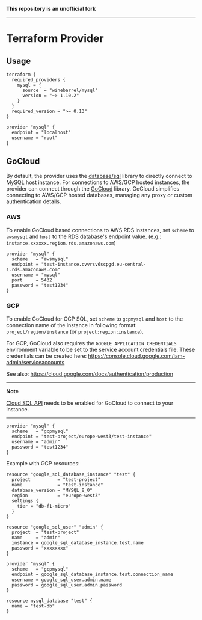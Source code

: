 **This repository is an unofficial fork**

---

Terraform Provider
==================

Usage
-----

```hcl
terraform {
  required_providers {
    mysql = {
      source  = "winebarrel/mysql"
      version = "~> 1.10.2"
    }
  }
  required_version = ">= 0.13"
}

provider "mysql" {
  endpoint = "localhost"
  username = "root"
}
```


 ## GoCloud

 By default, the provider uses the [database/sql][databasesql] library to directly connect to MySQL host instance. For connections to AWS/GCP hosted instances, the provider can connect through the [GoCloud](gocloud) library. GoCloud simplifies connecting to AWS/GCP hosted databases, managing any proxy or custom authentication details.

 ### AWS

 To enable GoCloud based connections to AWS RDS instances, set `scheme` to `awsmysql` and `host` to the RDS database's endpoint value.
 (e.g.: `instance.xxxxxx.region.rds.amazonaws.com`)

 ```hcl
 provider "mysql" {
   scheme   = "awsmysql"
   endpoint = "test-instance.cvvrsv6scpgd.eu-central-1.rds.amazonaws.com"
   username = "mysql"
   port     = 5432
   password = "test1234"
 }
 ```

 ### GCP

 To enable GoCloud for GCP SQL, set `scheme` to `gcpmysql` and `host` to the connection name of the instance in following format: `project/region/instance` (or `project:region:instance`).

 For GCP, GoCloud also requires the `GOOGLE_APPLICATION_CREDENTIALS` environment variable to be set to the service account credentials file.
 These credentials can be created here: https://console.cloud.google.com/iam-admin/serviceaccounts

 See also: https://cloud.google.com/docs/authentication/production

 ---
 **Note**

 [Cloud SQL API](https://console.developers.google.com/apis/api/sqladmin.googleapis.com/overview) needs to be enabled for GoCloud to connect to your instance.

 ---

 ```hcl
 provider "mysql" {
   scheme   = "gcpmysql"
   endpoint = "test-project/europe-west3/test-instance"
   username = "admin"
   password = "test1234"
 }
 ```

 Example with GCP resources:

 ```hcl
 resource "google_sql_database_instance" "test" {
   project          = "test-project"
   name             = "test-instance"
   database_version = "MYSQL_8_0"
   region           = "europe-west3"
   settings {
     tier = "db-f1-micro"
   }
 }

 resource "google_sql_user" "admin" {
   project  = "test-project"
   name     = "admin"
   instance = google_sql_database_instance.test.name
   password = "xxxxxxxx"
 }

 provider "mysql" {
   scheme   = "gcpmysql"
   endpoint = google_sql_database_instance.test.connection_name
   username = google_sql_user.admin.name
   password = google_sql_user.admin.password
 }

 resource mysql_database "test" {
   name = "test-db"
 }
 ```

 [databasesql]: https://pkg.go.dev/github.com/lib/pq
 [gocloud]: https://gocloud.dev/howto/sql/